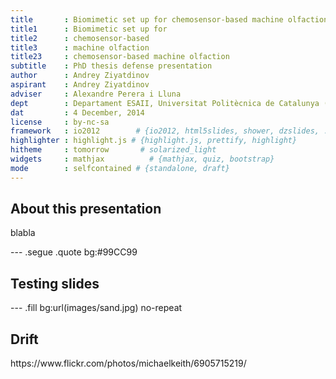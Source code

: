 ```yaml
---
title       : Biomimetic set up for chemosensor-based machine olfaction
title1      : Biomimetic set up for
title2      : chemosensor-based
title3      : machine olfaction
title23     : chemosensor-based machine olfaction
subtitle    : PhD thesis defense presentation
author      : Andrey Ziyatdinov
aspirant    : Andrey Ziyatdinov
adviser     : Alexandre Perera i Lluna
dept        : Departament ESAII, Universitat Politècnica de Catalunya (UPC)
dat         : 4 December, 2014
license     : by-nc-sa
framework   : io2012        # {io2012, html5slides, shower, dzslides, ...}
highlighter : highlight.js # {highlight.js, prettify, highlight}
hitheme     : tomorrow       # solarized_light
widgets     : mathjax          # {mathjax, quiz, bootstrap}
mode        : selfcontained # {standalone, draft}
---
```








## About this presentation

blabla

--- .segue .quote bg:#99CC99

## Testing slides

--- .fill bg:url(images/sand.jpg) no-repeat

## Drift

<footer class="source white">https://www.flickr.com/photos/michaelkeith/6905715219/</footer>

